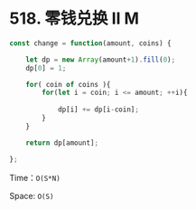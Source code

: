 # 518. 零钱兑换 Ⅱ M

```js
const change = function(amount, coins) {

    let dp = new Array(amount+1).fill(0);
    dp[0] = 1;

    for( coin of coins ){
        for(let i = coin; i <= amount; ++i){
        
            dp[i] += dp[i-coin];
        }
    }

    return dp[amount];

};
```

Time：`O(S*N)`

Space: `O(S)`